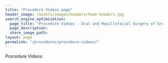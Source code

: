 ```yaml
---
title: "Procedure Videos page"
header_image: /assets/images/headers/home-headers.jpg
search_engine_optimization:
  page_title: "Procedure Videos - Oral and Maxillofacial Surgery of Greeley PC"
  page_description:
  share_image_path:
layout: page
permalink: "/procedures/procedure-videos/"
---
```


Procedure Videos